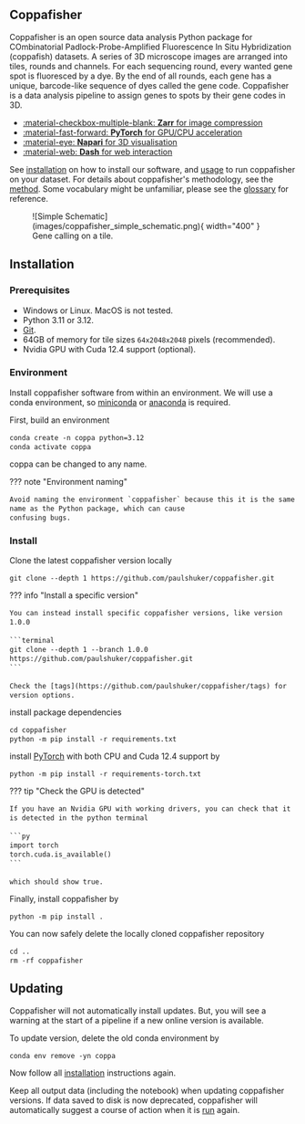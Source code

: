 ## __Coppafisher__

Coppafisher is an open source data analysis Python package for COmbinatorial Padlock-Probe-Amplified Fluorescence In
Situ Hybridization (coppafish) datasets. A series of 3D microscope images are arranged into tiles, rounds and channels.
For each sequencing round, every wanted gene spot is fluoresced by a dye. By the end of all rounds, each gene has a
unique, barcode-like sequence of dyes called the gene code. Coppafisher is a data analysis pipeline to assign genes to
spots by their gene codes in 3D.

<div class="grid cards no-format" markdown>

 - [:material-checkbox-multiple-blank: __Zarr__ for image compression](https://zarr.readthedocs.io/)
 - [:material-fast-forward:  __PyTorch__ for GPU/CPU acceleration](https://pytorch.org/)
 - [:material-eye:  __Napari__ for 3D visualisation](https://napari.org/)
 - [:material-web:  __Dash__ for web interaction](https://dash.plotly.com/)

</div>

See [installation](#installation) on how to install our software, and [usage](basic_usage.md) to run coppafisher on your
dataset. For details about coppafisher's methodology, see the [method](overview.md). Some
vocabulary might be unfamiliar, please see the [glossary](glossary.md) for reference.

<figure markdown="span">
  ![Simple Schematic](images/coppafisher_simple_schematic.png){ width="400" }
  <figcaption>Gene calling on a tile.</figcaption>
</figure>

## Installation

### Prerequisites

* Windows or Linux. MacOS is not tested.
* Python 3.11 or 3.12.
* [Git](https://git-scm.com/).
* 64GB of memory for tile sizes `64x2048x2048` pixels (recommended).
* Nvidia GPU with Cuda 12.4 support (optional).

### Environment

Install coppafisher software from within an environment. We will use a conda environment, so
[miniconda](https://docs.anaconda.com/miniconda/) or [anaconda](https://anaconda.org/anaconda/conda) is required.

First, build an environment

```terminal
conda create -n coppa python=3.12
conda activate coppa
```

coppa can be changed to any name.

??? note "Environment naming"

    Avoid naming the environment `coppafisher` because this it is the same name as the Python package, which can cause
    confusing bugs.

### Install

Clone the latest coppafisher version locally

```terminal
git clone --depth 1 https://github.com/paulshuker/coppafisher.git
```

??? info "Install a specific version"

    You can instead install specific coppafisher versions, like version 1.0.0

    ```terminal
    git clone --depth 1 --branch 1.0.0 https://github.com/paulshuker/coppafisher.git
    ```

    Check the [tags](https://github.com/paulshuker/coppafisher/tags) for version options.

install package dependencies

```terminal
cd coppafisher
python -m pip install -r requirements.txt
```

install [PyTorch](https://pytorch.org/) with both CPU and Cuda 12.4 support by

```terminal
python -m pip install -r requirements-torch.txt
```

??? tip "Check the GPU is detected"

    If you have an Nvidia GPU with working drivers, you can check that it is detected in the python terminal

    ```py
    import torch
    torch.cuda.is_available()
    ```

    which should show true.

Finally, install coppafisher by

```terminal
python -m pip install .
```

You can now safely delete the locally cloned coppafisher repository

```terminal
cd ..
rm -rf coppafisher
```

## Updating

Coppafisher will not automatically install updates. But, you will see a warning at the start of a pipeline if a new
online version is available.

To update version, delete the old conda environment by

```term
conda env remove -yn coppa
```

Now follow all [installation](#installation) instructions again.

Keep all output data (including the notebook) when updating coppafisher versions. If data saved to disk is now
deprecated, coppafisher will automatically suggest a course of action when it is [run](basic_usage.md#running) again.
